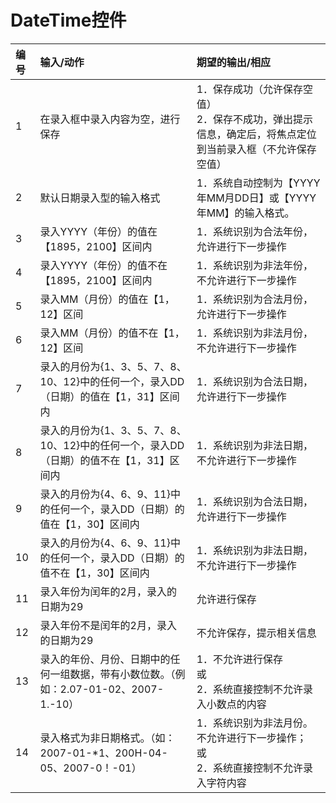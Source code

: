 # DateTime控件
| 编号 | 输入/动作                                                                              | 期望的输出/相应                                                                                                |
| :--- | :------------------------------------------------------------------------------------- | :------------------------------------------------------------------------------------------------------------- |
| 1    | 在录入框中录入内容为空，进行保存                                                       | 1．保存成功（允许保存空值）<br />2．保存不成功，弹出提示信息，确定后，将焦点定位到当前录入框（不允许保存空值） |
| 2    | 默认日期录入型的输入格式                                                               | 1．系统自动控制为【YYYY年MM月DD日】或【YYYY年MM】的输入格式。                                                  |
| 3    | 录入YYYY（年份）的值在【1895，2100】区间内                                             | 1．系统识别为合法年份，允许进行下一步操作                                                                      |
| 4    | 录入YYYY（年份）的值不在【1895，2100】区间内                                           | 1．系统识别为非法年份，不允许进行下一步操作                                                                    |
| 5    | 录入MM（月份）的值在【1，12】区间                                                      | 1．系统识别为合法月份，允许进行下一步操作                                                                      |
| 6    | 录入MM（月份）的值不在【1，12】区间                                                    | 1．系统识别为非法月份，不允许进行下一步操作                                                                    |
| 7    | 录入的月份为{1、3、5、7、8、10、12}中的任何一个，录入DD（日期）的值在【1，31】区间内   | 1．系统识别为合法日期，允许进行下一步操作                                                                      |
| 8    | 录入的月份为{1、3、5、7、8、10、12}中的任何一个，录入DD（日期）的值不在【1，31】区间内 | 1．系统识别为非法日期，不允许进行下一步操作                                                                    |
| 9    | 录入的月份为{4、6、9、11}中的任何一个，录入DD（日期）的值在【1，30】区间内             | 1．系统识别为合法日期，允许进行下一步操作                                                                      |
| 10   | 录入的月份为{4、6、9、11}中的任何一个，录入DD（日期）的值不在【1，30】区间内           | 1．系统识别为非法日期，不允许进行下一步操作                                                                    |
| 11   | 录入年份为闰年的2月，录入的日期为29                                                    | 允许进行保存                                                                                                   |
| 12   | 录入年份不是闰年的2月，录入的日期为29                                                  | 不允许保存，提示相关信息                                                                                       |
| 13   | 录入的年份、月份、日期中的任何一组数据，带有小数位数。（例如：2.07-01-02、2007-1.-10） | 1．不允许进行保存<br />或<br />2．系统直接控制不允许录入小数点的内容                                           |
| 14   | 录入格式为非日期格式。（如：2007-01-*1、200H-04-05、2007-0！-01）                      | 1．系统识别为非法月份。不允许进行下一步操作；<br />或<br />2．系统直接控制不允许录入字符内容                   |

